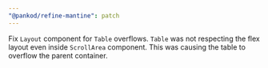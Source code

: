 ```yaml
---
"@pankod/refine-mantine": patch
---
```


Fix `Layout` component for `Table` overflows. `Table` was not respecting the flex layout even inside `ScrollArea` component. This was causing the table to overflow the parent container.
